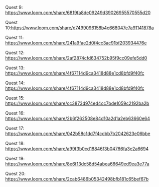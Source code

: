 Quest 9: https://www.loom.com/share/6819fa8de09249d39026955570555d20

Quest 10:https://www.loom.com/share/d7499096158b4c668047e7a91141878a

Quest 11: https://www.loom.com/share/241a9fae2d0f4cc3ac91bf203934476e

Quest 12: https://www.loom.com/share/2af2874cfd634752b95f9cc09efe5dd0

Quest 13: https://www.loom.com/share/4f67114d9ca3418d88e1cd8bfd9f40fc

Quest 14: https://www.loom.com/share/4f67114d9ca3418d88e1cd8bfd9f40fc

Quest 15: https://www.loom.com/share/cc3873d974ed4cc7bde1059c2192ba2b

Quest 16: https://www.loom.com/share/2b6f262508e84d10a2d1a2eb63660e64

Quest 17: https://www.loom.com/share/042b58c1dd7f4cdbb7b2042623e06bbe

Quest 18: https://www.loom.com/share/a99f3b0cd18846f3b04766fa3e2a6694

Quest 19: https://www.loom.com/share/8e6f13dc58d54abea66649ed9ea3e77a

Quest 20: https://www.loom.com/share/2cab6486b05342498bfb181c65bef67b